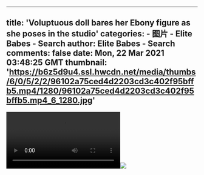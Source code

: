 
---
title: 'Voluptuous doll bares her Ebony figure as she poses in the studio'
categories: 
    - 图片
    - Elite Babes - Search
author: Elite Babes - Search
comments: false
date: Mon, 22 Mar 2021 03:48:25 GMT
thumbnail: 'https://b6z5d9u4.ssl.hwcdn.net/media/thumbs/6/0/5/2/2/96102a75ced4d2203cd3c402f95bffb5.mp4/1280/96102a75ced4d2203cd3c402f95bffb5.mp4_6_1280.jpg'
---

<div>   
<video controls loop preload="auto"><source src="https://i9r9z7z2.ssl.hwcdn.net/media/videos/6/0/5/2/2/60522ee1e3df2.mp4?ri=1500&rs=1000" type="video/mp4"></video><img src="https://b6z5d9u4.ssl.hwcdn.net/media/thumbs/6/0/5/2/2/96102a75ced4d2203cd3c402f95bffb5.mp4/1280/96102a75ced4d2203cd3c402f95bffb5.mp4_6_1280.jpg" referrerpolicy="no-referrer">  
</div>
            